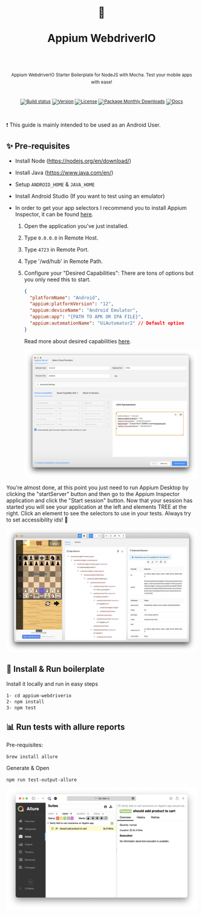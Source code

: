 <div align="center">
  <h1>
    <br/>
    🍭
    <br />
    <br />
    Appium WebdriverIO
    <br />
    <br />
  </h1>
  <sup>
    <br />
Appium WebdriverIO Starter Boilerplate for NodeJS with Mocha. Test your mobile apps with ease!</em>
    <br />
    <br />

[![Build status](https://img.shields.io/github/actions/workflow/status/morellexf13/appium-webdriverio/build.yml?branch=main&label=%20&logo=github&logoColor=white&style=for-the-badge)](https://github.com/morellexf13/appium-webdriverio/actions/workflows/build.yml)
[![Version](https://img.shields.io/github/v/tag/morellexf13/appium-webdriverio?label=%20&style=for-the-badge)](https://github.com/morellexf13/appium-webdriverio/releases)
[![License](https://img.shields.io/badge/-MIT-f56565.svg?longCache=true&style=for-the-badge)](https://github.com/morellexf13/appium-webdriverio/blob/main/LICENSE)
[![Package Monthly Downloads](https://img.shields.io/npm/dm/appium-webdriverio?label=%20&style=for-the-badge)](https://www.npmjs.com/package/appium-webdriverio)
[![Docs](https://img.shields.io/badge/-Docs-blue.svg?style=for-the-badge)](https://webdriver.io)

  </sup>
</div>

<br>

❗️ This guide is mainly intended to be used as an Android User.

## ✨ Pre-requisites

- Install Node (https://nodejs.org/en/download/)
- Install Java (https://www.java.com/en/)
- Setup `ANDROID_HOME` & `JAVA_HOME`
- Install Android Studio (If you want to test using an emulator)

- In order to get your app selectors I recommend you to install Appium Inspector, it can be found [here](https://github.com/appium/appium-inspector/releases).

  1. Open the application you've just installed.
  2. Type `0.0.0.0` in Remote Host.
  3. Type `4723` in Remote Port.
  4. Type '/wd/hub' in Remote Path.
  5. Configure your "Desired Capabilities":
     There are tons of options but you only need this to start.

     ```json
     {
       "platformName": "Android",
       "appium:platformVersion": "12",
       "appium:deviceName": "Android Emulator",
       "appium:app": "{PATH TO APK OR IPA FILE}",
       "appium:automationName": "UiAutomator2" // Default option
     }
     ```

     Read more about desired capabilities [here](https://github.com/appium/appium/blob/master/docs/en/writing-running-appium/caps.md).

     <img alt='Appium Inspector' src="./screenshots/appium-inspector.png" />

You're almost done, at this point you just need to run Appium Desktop by clicking the "startServer" button and then go to the Appium Inspector application and click the "Start session" button. Now that your session has started you will see your application at the left and elements TREE at the right. Click an element to see the selectors to use in your tests.
Always try to set accessibility ids! 🫡

<img alt='Appium Inspector' src="./screenshots/appium-inspector-2.png" />

## 🚀 Install & Run boilerplate

Install it locally and run in easy steps

```
1- cd appium-webdriverio
2- npm install
3- npm test
```

## 📊 Run tests with allure reports

Pre-requisites:

```
brew install allure
```

Generate & Open

```
npm run test-output-allure
```

<img alt='Allure Report' src="./screenshots/allure-report.png" />
